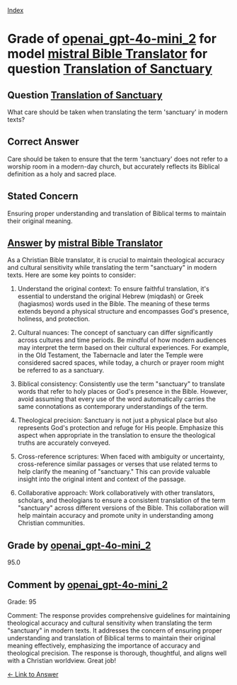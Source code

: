 
[Index](../../../../index.md)
# Grade of [openai_gpt-4o-mini_2](../../../grading_models/openai_gpt-4o-mini_2.md) for model [mistral Bible Translator](../../../answering_models/mistral_Bible_Translator.md) for question [Translation of Sanctuary](../../../questions/Translation_of_Sanctuary.md)

## Question [Translation of Sanctuary](../../../questions/Translation_of_Sanctuary.md)
What care should be taken when translating the term 'sanctuary' in modern texts?

## Correct Answer
Care should be taken to ensure that the term 'sanctuary' does not refer to a worship room in a modern-day church, but accurately reflects its Biblical definition as a holy and sacred place.

## Stated Concern
Ensuring proper understanding and translation of Biblical terms to maintain their original meaning.

## [Answer](../Translation_of_Sanctuary.md) by [mistral Bible Translator](../../../answering_models/mistral_Bible_Translator.md)
 As a Christian Bible translator, it is crucial to maintain theological accuracy and cultural sensitivity while translating the term "sanctuary" in modern texts. Here are some key points to consider:

1. Understand the original context: To ensure faithful translation, it's essential to understand the original Hebrew (miqdash) or Greek (hagiasmos) words used in the Bible. The meaning of these terms extends beyond a physical structure and encompasses God's presence, holiness, and protection.

2. Cultural nuances: The concept of sanctuary can differ significantly across cultures and time periods. Be mindful of how modern audiences may interpret the term based on their cultural experiences. For example, in the Old Testament, the Tabernacle and later the Temple were considered sacred spaces, while today, a church or prayer room might be referred to as a sanctuary.

3. Biblical consistency: Consistently use the term "sanctuary" to translate words that refer to holy places or God's presence in the Bible. However, avoid assuming that every use of the word automatically carries the same connotations as contemporary understandings of the term.

4. Theological precision: Sanctuary is not just a physical place but also represents God's protection and refuge for His people. Emphasize this aspect when appropriate in the translation to ensure the theological truths are accurately conveyed.

5. Cross-reference scriptures: When faced with ambiguity or uncertainty, cross-reference similar passages or verses that use related terms to help clarify the meaning of "sanctuary." This can provide valuable insight into the original intent and context of the passage.

6. Collaborative approach: Work collaboratively with other translators, scholars, and theologians to ensure a consistent translation of the term "sanctuary" across different versions of the Bible. This collaboration will help maintain accuracy and promote unity in understanding among Christian communities.

## Grade by [openai_gpt-4o-mini_2](../../../grading_models/openai_gpt-4o-mini_2.md)
95.0

## Comment by [openai_gpt-4o-mini_2](../../../grading_models/openai_gpt-4o-mini_2.md)
Grade: 95

Comment: The response provides comprehensive guidelines for maintaining theological accuracy and cultural sensitivity when translating the term "sanctuary" in modern texts. It addresses the concern of ensuring proper understanding and translation of Biblical terms to maintain their original meaning effectively, emphasizing the importance of accuracy and theological precision. The response is thorough, thoughtful, and aligns well with a Christian worldview. Great job!

[&lt;- Link to Answer](../Translation_of_Sanctuary.md)
